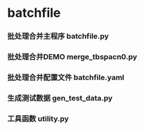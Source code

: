 # batchfile
### 批处理合并主程序	batchfile.py
### 批处理合并DEMO	merge_tbspacn0.py
### 批处理合并配置文件	batchfile.yaml
### 生成测试数据	gen_test_data.py
### 工具函数	utility.py
